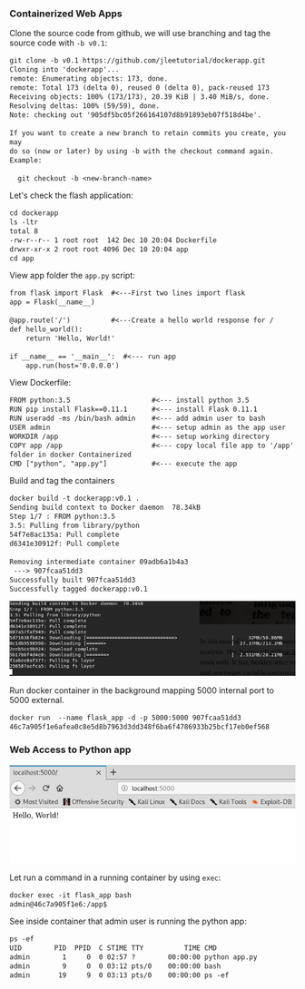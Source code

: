 ### Containerized Web Apps

Clone the source code from github, we will use branching and tag the source code with `-b v0.1`:

```
git clone -b v0.1 https://github.com/jleetutorial/dockerapp.git
Cloning into 'dockerapp'...
remote: Enumerating objects: 173, done.
remote: Total 173 (delta 0), reused 0 (delta 0), pack-reused 173
Receiving objects: 100% (173/173), 20.39 KiB | 3.40 MiB/s, done.
Resolving deltas: 100% (59/59), done.
Note: checking out '905df5bc05f266164107d8b91893eb07f518d4be'.

If you want to create a new branch to retain commits you create, you may
do so (now or later) by using -b with the checkout command again. Example:

  git checkout -b <new-branch-name>
```

Let's check the flash application:

```
cd dockerapp
ls -ltr
total 8
-rw-r--r-- 1 root root  142 Dec 10 20:04 Dockerfile
drwxr-xr-x 2 root root 4096 Dec 10 20:04 app
cd app
```
View app folder the `app.py` script:

```
from flask import Flask  #<---First two lines import flask
app = Flask(__name__)

@app.route('/')          #<---Create a hello world response for /
def hello_world():
    return 'Hello, World!'

if __name__ == '__main__':  #<--- run app
    app.run(host='0.0.0.0')
```

View Dockerfile:

```
FROM python:3.5                    #<--- install python 3.5
RUN pip install Flask==0.11.1      #<--- install Flask 0.11.1
RUN useradd -ms /bin/bash admin    #<--- add admin user to bash
USER admin                         #<--- setup admin as the app user
WORKDIR /app                       #<--- setup working directory
COPY app /app                      #<--- copy local file app to '/app' folder in docker Containerized
CMD ["python", "app.py"]           #<--- execute the app
```

Build and tag the containers

```
docker build -t dockerapp:v0.1 .
Sending build context to Docker daemon  78.34kB
Step 1/7 : FROM python:3.5
3.5: Pulling from library/python
54f7e8ac135a: Pull complete
d6341e30912f: Pull complete

Removing intermediate container 09adb6a1b4a3
 ---> 907fcaa51dd3
Successfully built 907fcaa51dd3
Successfully tagged dockerapp:v0.1
```

![IMG](https://github.com/mpruna/Docker_Recipies/blob/master/images/docker_build.png)


Run docker container in the background mapping 5000 internal port to 5000 external.

```
docker run  --name flask_app -d -p 5000:5000 907fcaa51dd3
46c7a905f1e6afea0c8e5d8b7963d3dd348f6ba6f4786933b25bcf17eb0ef568
```
### Web Access to Python app
![IMG](https://github.com/mpruna/Docker_Recipies/blob/master/images/http_Flask.png)


Let run a command in a running container by using `exec`:

```
docker exec -it flask_app bash
admin@46c7a905f1e6:/app$
```

See inside container that admin user is running the python app:

```
ps -ef
UID        PID  PPID  C STIME TTY          TIME CMD
admin        1     0  0 02:57 ?        00:00:00 python app.py
admin        9     0  0 03:12 pts/0    00:00:00 bash
admin       19     9  0 03:13 pts/0    00:00:00 ps -ef
```
